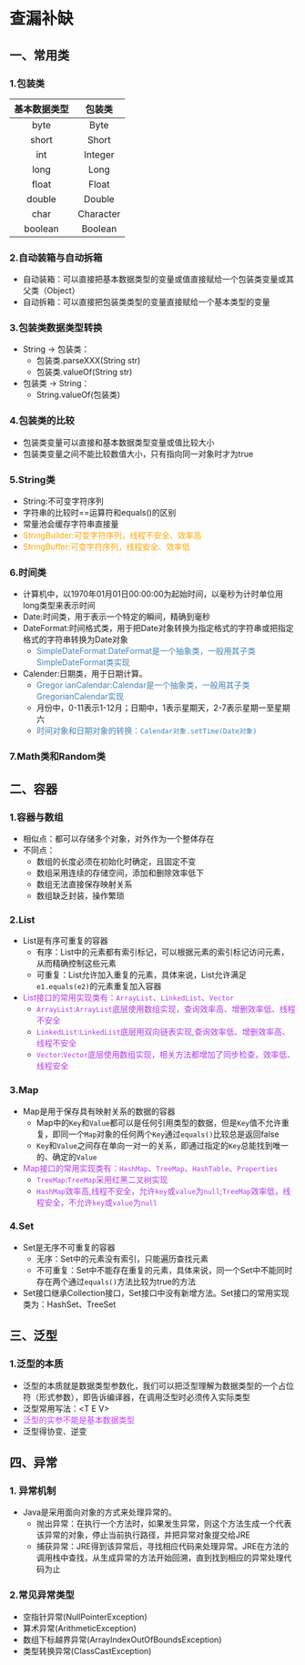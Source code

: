 # 查漏补缺

## 一、常用类

### 1.包装类

|基本数据类型|包装类|
|:-:|:-:|
|byte|Byte|
|short|Short|
|int|Integer|
|long|Long|
|float|Float|
|double|Double|
|char|Character|
|boolean|Boolean|

### 2.自动装箱与自动拆箱

* 自动装箱：可以直接把基本数据类型的变量或值直接赋给一个包装类变量或其父类（Object）
* 自动拆箱：可以直接把包装类类型的变量直接赋给一个基本类型的变量

### 3.包装类数据类型转换

* String -> 包装类：
    * 包装类.parseXXX(String str)
    * 包装类.valueOf(String str)
* 包装类 -> String：
    * String.valueOf(包装类)

### 4.包装类的比较

* 包装类变量可以直接和基本数据类型变量或值比较大小
* 包装类变量之间不能比较数值大小，只有指向同一对象时才为true

### 5.String类

* String:不可变字符序列
* 字符串的比较时==运算符和equals()的区别
* 常量池会缓存字符串直接量
* <font color=#FFA500>StringBuilder:可变字符序列，线程不安全、效率高</font>
* <font color=#FFA500>StringBuffer:可变字符序列，线程安全、效率低</font>

### 6.时间类

* 计算机中，以1970年01月01日00:00:00为起始时间，以毫秒为计时单位用long类型来表示时间
* Date:时间类，用于表示一个特定的瞬间，精确到毫秒
* DateFormat:时间格式类，用于把Date对象转换为指定格式的字符串或把指定格式的字符串转换为Date对象
    * <font color=steelblue>SimpleDateFormat:DateFormat是一个抽象类，一般用其子类SimpleDateFormat类实现</font>
* Calender:日期类，用于日期计算。
    * <font color=steelblue>Gregor  ianCalendar:Calendar是一个抽象类，一般用其子类GregorianCalendar实现</font>
    * 月份中，0-11表示1-12月；日期中，1表示星期天，2-7表示星期一至星期六
    * <font color=steelblue>时间对象和日期对象的转换：`Calendar对象.setTime(Date对象)`</font>

### 7.Math类和Random类

## 二、容器

### 1.容器与数组

* 相似点：都可以存储多个对象，对外作为一个整体存在
* 不同点：
    * 数组的长度必须在初始化时确定，且固定不变
    * 数组采用连续的存储空间，添加和删除效率低下
    * 数组无法直接保存映射关系
    * 数组缺乏封装，操作繁琐

### 2.List

* List是有序可重复的容器
    * 有序：List中的元素都有索引标记，可以根据元素的索引标记访问元素，从而精确控制这些元素
    * 可重复：List允许加入重复的元素，具体来说，List允许满足`e1.equals(e2)`的元素重复加入容器
* <font color=#B23AEE>List接口的常用实现类有：`ArrayList`、`LinkedList`、`Vector`</font>
    * <font color=#B23AEE>`ArrayList`:`ArrayList`底层使用数组实现，查询效率高、增删效率低、线程不安全</font>
    * <font color=#B23AEE>`LinkedList`:`LinkedList`底层用双向链表实现,查询效率低、增删效率高、线程不安全</font>
    * <font color=#B23AEE>`Vector`:`Vector`底层使用数组实现，相关方法都增加了同步检查，效率低、线程安全</font>

### 3.Map

* Map是用于保存具有映射关系的数据的容器
    * Map中的`Key`和`Value`都可以是任何引用类型的数据，但是`Key`值不允许重复，即同一个`Map`对象的任何两个`Key`通过`equals()`比较总是返回false
    * `Key`和`Value`之间存在单向一对一的关系，即通过指定的`Key`总能找到唯一的、确定的`Value`
* <font color=#B23AEE>Map接口的常用实现类有：`HashMap`、`TreeMap`、`HashTable`、`Properties`</font>
    * <font color=#B23AEE>`TreeMap`:`TreeMap`采用红黑二叉树实现</font>
    * <font color=#B23AEE>`HashMap`效率高,线程不安全，允许`key`或`value`为`null`;`TreeMap`效率低，线程安全，不允许`key`或`value`为`null`</font>

### 4.Set

* Set是无序不可重复的容器
	* 无序：Set中的元素没有索引，只能遍历查找元素
	* 不可重复：Set中不能存在重复的元素，具体来说，同一个Set中不能同时存在两个通过`equals()`方法比较为true的方法
* Set接口继承Collection接口，Set接口中没有新增方法。Set接口的常用实现类为：HashSet、TreeSet

## 三、泛型

### 1.泛型的本质

* 泛型的本质就是数据类型参数化，我们可以把泛型理解为数据类型的一个占位符（形式参数），即告诉编译器，在调用泛型时必须传入实际类型
* 泛型常用写法：\<T E V>
* <font color=#BF3EFF>泛型的实参不能是基本数据类型</font>
* 泛型得协变、逆变

## 四、异常

### 1. 异常机制

* Java是采用面向对象的方式来处理异常的。
    * 抛出异常：在执行一个方法时，如果发生异常，则这个方法生成一个代表该异常的对象，停止当前执行路径，并把异常对象提交给JRE
    * 捕获异常：JRE得到该异常后，寻找相应代码来处理异常。JRE在方法的调用栈中查找，从生成异常的方法开始回溯，直到找到相应的异常处理代码为止

### 2.常见异常类型

* 空指针异常(NullPointerException)
* 算术异常(ArithmeticException)
* 数组下标越界异常(ArrayIndexOutOfBoundsException)
* 类型转换异常(ClassCastException)

